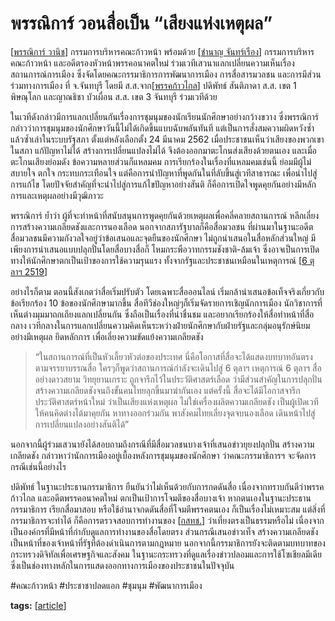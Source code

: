 # พรรณิการ์ วอนสื่อเป็น “เสียงแห่งเหตุผล”

[[พรรณิการ์ วานิช]] กรรมการบริหารคณะก้าวหน้า พร้อมด้วย [[ชำนาญ จันทร์เรือง]] กรรมการบริหารคณะก้าวหน้า และอดีตรองหัวหน้าพรรคอนาคตใหม่ ร่วมเวทีเสวนาแลกเปลี่ยนความเห็นเรื่องสถานการณ์การเมือง ซึ่งจัดโดยคณะกรรมาธิการการพัฒนาการเมือง การสื่อสารมวลชน และการมีส่วนร่วมทางการเมือง ที่ จ.จันทบุรี โดยมี ส.ส.จาก[[พรรคก้าวไกล]] ปดิพัทธ์ สันติภาดา ส.ส. เขต 1 พิษณุโลก และญาณธิชา บัวเผื่อน ส.ส. เขต 3 จันทบุรี ร่วมเวทีด้วย

ในเวทีดังกล่าวมีการแลกเปลี่ยนกันเรื่องการชุมนุมของนักเรียนนักศึกษาอย่างกว้างขวาง ซึ่งพรรณิการ์กล่าวว่าการชุมนุมของนักศึกษาวันนี้ไม่ได้เกิดขึ้นแบบฉับพลันทันที แต่เป็นการสั่งสมความผิดหวังซ้ำแล้วซ้ำเล่าในระบบรัฐสภา ตั้งแต่หลังเลือกตั้ง 24 มีนาคม 2562 เมื่อประชาชนเห็นว่าเสียงของพวกเขาในสภา แก้ปัญหาไม่ได้ สร้างการเปลี่ยนแปลงไม่ได้ จึงต้องออกมาตะโกนส่งเสียงด้วยตนเอง และเมื่อตะโกนเสียงย่อมดัง ข้อความหลายส่วนก็แหลมคม การเรียกร้องในเรื่องที่แหลมคมเช่นนี้ ย่อมมีผู้ไม่สบายใจ ตกใจ กระทบกระเทือนใจ แต่คือการนำปัญหาที่พูดกันในที่ลับขึ้นสู่เวทีสาธารณะ เพื่อนำไปสู่การแก้ไข โดยปัจจัยสำคัญที่จะนำไปสู่การแก้ไขปัญหาอย่างสันติ ก็คือการเปิดใจพูดคุยกันอย่างมีหลักการและเหตุผลอย่างมีวุฒิภาวะ

พรรณิการ์ ย้ำว่า ผู้ที่จะทำหน้าที่สนับสนุนการพูดคุยกันด้วยเหตุผลเพื่อคลี่คลายสถานการณ์ หลีกเลี่ยงการสร้างความเกลียดชังและการนองเลือด นอกจากสภารัฐบาลก็คือสื่อมวลชน ที่ผ่านมาในฐานะอดีตสื่อมวลชนมีความกังวลใจอยู่ว่าข้อเสนอและจุดยืนของนักศึกษา ไม่ถูกนำเสนอในสื่อหลักส่วนใหญ่ มีเพียงการนำเสนอแบบปลุกปั่นโดยสื่อบางสื่อก็ โหมกระพือวาทกรรมชังชาติ-ล้มเจ้า ซึ่งอาจเป็นการเปิดทางให้นักศึกษาตกเป็นเป้าของการใช้ความรุนแรง ทั้งจากรัฐและประชาชนเหมือนในเหตุการณ์ [[6 ตุลาฯ 2519]]

อย่างไรก็ตาม ตอนนี้สังเกตว่าสื่อเริ่มปรับตัว โดยเฉพาะสื่อออนไลน์ เริ่มกล้านำเสนอข้อเท็จจริงเกี่ยวกับข้อเรียกร้อง 10 ข้อของนักศึกษามากขึ้น สื่อทีวีช่องใหญ่ๆก็เริ่มจัดรายการเชิญนักการเมือง นักวิชาการที่เห็นต่างมุมมาถกเถียงแลกเปลี่ยนกัน ซึ่งถือเป็นเรื่องที่น่าชื่นชม และอยากเรียกร้องให้สื่อทำหน้าที่สื่อกลาง เวทีกลางในการแลกเปลี่ยนความคิดเห็นระหว่างฝ่ายนักศึกษากับฝ่ายรัฐและกลุ่มอนุรักษ์นิยมอย่างมีเหตุผล ยึดหลักการ เพื่อเลี่ยงความขัดแย้งความเกลียดชัง

> “ในสถานการณ์ที่เป็นหัวเลี้ยวหัวต่อของประเทศ นี่คือโอกาสที่สื่อจะได้แสดงบทบาทอันตรงตามจรรยาบรรณสื่อ ใครๆก็พูดว่าสถานการณ์กำลังจะเดินไปสู่ 6 ตุลาฯ เหตุการณ์ 6 ตุลาฯ สื่ออย่างดาวสยาม วิทยุยานเกราะ ถูกจารึกไว้ในประวัติศาสตร์เลือด ว่ามีส่วนสำคัญในการปลุกปั่นสร้างความเกลียดชังจนถึงขั้นคนไทยลุกขึ้นมาฆ่ากันเอง แต่ครั้งนี้ สื่อจะได้มีโอกาสจารึกประวัติศาสตร์หน้าใหม่ ว่าเป็นเสียงแห่งเหตุผล ไม่ใช่เครื่องผลิตความเกลียดชัง เป็นผู้เปิดเวทีให้คนคิดต่างได้มาคุยกัน หาทางออกร่วมกัน พาสังคมไทยเลี่ยงจุดจบนองเลือด เดินหน้าไปสู่การเปลี่ยนแปลงอย่างสันติได้”

นอกจากนี้ผู้ร่วมเสวนายังได้สอบถามถึงกรณีที่มีสื่อมวลชนบางเจ้าที่เสนอข่าวยุยงปลุกปั่น สร้างความเกลียดชัง กล่าวหาว่านักการเมืองอยู่เบื้องหลังการชุมนุมของนักศึกษา ว่าคณะกรรมาธิการฯ จะจัดการกรณีเช่นนี้อย่างไร

ปดิพัทธ์ ในฐานะประธานกรรมาธิการ ยืนยันว่าไม่เห็นด้วยกับการกดดันสื่อ เนื่องจากทราบกันดีว่าพรรคก้าวไกล และอดีตพรรคอนาคตใหม่ ตกเป็นเป้าการโจมตีของสื่อบางเจ้า หากตนเองในฐานะประธานกรรมาธิการ เรียกสื่อมาสอบ หรือใช้อำนาจกดดันสื่อที่โจมตีพรรคตนเอง ก็เป็นเรื่องไม่เหมาะสม แต่สิ่งที่กรรมาธิการจะทำได้ ก็คือการตรวจสอบการทำงานของ [[กสทช.]] ว่าเที่ยงตรงเป็นธรรมหรือไม่ เนื่องจากเป็นองค์กรที่มีหน้าที่กำกับดูแลการทำงานของสื่อโดยตรง ส่วนกรณีเสนอข่าวเท็จ สร้างความเกลียดชัง เป็นหน้าที่ของเจ้าหน้าที่รัฐที่ต้องดำเนินการตามกฎหมาย นอกจากนี้กรรมาธิการยังจะติดตามบทบาทของกระทรวงดิจิทัลเพื่อเศรษฐกิจและสังคม ในฐานะกระทรวงที่ดูแลเรื่องข่าวปลอมและการใช้โซเชียลมีเดีย ซึ่งเป็นช่องทางหลักในการแสดงออกทางการเมืองของประชาชนในปัจจุบัน

#คณะก้าวหน้า #ประชาชาปลดแอก #ชุมนุม #พัฒนาการเมือง

**tags:** [[article]]

[//begin]: # "Autogenerated link references for markdown compatibility"
[พรรณิการ์ วานิช]: ../persons/พรรณิการ์-วานิช "พรรณิการ์ วานิช"
[ชำนาญ จันทร์เรือง]: ../persons/ชำนาญ-จันทร์เรือง "ชำนาญ จันทร์เรือง"
[พรรคก้าวไกล]: ../org/พรรคก้าวไกล "พรรคก้าวไกล"
[6 ตุลาฯ 2519]: ../6-ตุลาฯ-2519 "6 ตุลาฯ 2519"
[กสทช.]: ../org/กสทช "กสทช."
[article]: article "Article"
[//end]: # "Autogenerated link references"